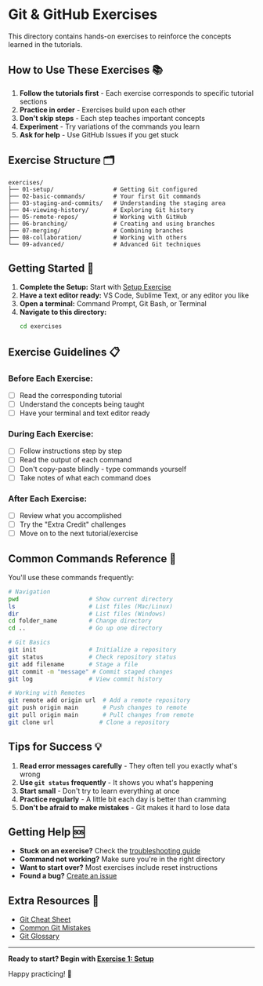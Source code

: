 # Git & GitHub Exercises

This directory contains hands-on exercises to reinforce the concepts learned in the tutorials.

## How to Use These Exercises 📚

1. **Follow the tutorials first** - Each exercise corresponds to specific tutorial sections
2. **Practice in order** - Exercises build upon each other
3. **Don't skip steps** - Each step teaches important concepts
4. **Experiment** - Try variations of the commands you learn
5. **Ask for help** - Use GitHub Issues if you get stuck

## Exercise Structure 🗂️

```
exercises/
├── 01-setup/                 # Getting Git configured
├── 02-basic-commands/        # Your first Git commands
├── 03-staging-and-commits/   # Understanding the staging area
├── 04-viewing-history/       # Exploring Git history
├── 05-remote-repos/          # Working with GitHub
├── 06-branching/             # Creating and using branches
├── 07-merging/               # Combining branches
├── 08-collaboration/         # Working with others
└── 09-advanced/              # Advanced Git techniques
```

## Getting Started 🚀

1. **Complete the Setup:** Start with [Setup Exercise](01-setup/)
2. **Have a text editor ready:** VS Code, Sublime Text, or any editor you like
3. **Open a terminal:** Command Prompt, Git Bash, or Terminal
4. **Navigate to this directory:**
   ```bash
   cd exercises
   ```

## Exercise Guidelines 📋

### Before Each Exercise:
- [ ] Read the corresponding tutorial
- [ ] Understand the concepts being taught
- [ ] Have your terminal and text editor ready

### During Each Exercise:
- [ ] Follow instructions step by step
- [ ] Read the output of each command
- [ ] Don't copy-paste blindly - type commands yourself
- [ ] Take notes of what each command does

### After Each Exercise:
- [ ] Review what you accomplished
- [ ] Try the "Extra Credit" challenges
- [ ] Move on to the next tutorial/exercise

## Common Commands Reference 🔧

You'll use these commands frequently:

```bash
# Navigation
pwd                    # Show current directory
ls                     # List files (Mac/Linux)
dir                    # List files (Windows)
cd folder_name         # Change directory
cd ..                  # Go up one directory

# Git Basics
git init               # Initialize a repository
git status             # Check repository status
git add filename       # Stage a file
git commit -m "message" # Commit staged changes
git log                # View commit history

# Working with Remotes
git remote add origin url  # Add a remote repository
git push origin main       # Push changes to remote
git pull origin main       # Pull changes from remote
git clone url             # Clone a repository
```

## Tips for Success 💡

1. **Read error messages carefully** - They often tell you exactly what's wrong
2. **Use `git status` frequently** - It shows you what's happening
3. **Start small** - Don't try to learn everything at once
4. **Practice regularly** - A little bit each day is better than cramming
5. **Don't be afraid to make mistakes** - Git makes it hard to lose data

## Getting Help 🆘

- **Stuck on an exercise?** Check the [troubleshooting guide](../troubleshooting/)
- **Command not working?** Make sure you're in the right directory
- **Want to start over?** Most exercises include reset instructions
- **Found a bug?** [Create an issue](https://github.com/NovaVolunteer/github_ds1001/issues)

## Extra Resources 📖

- [Git Cheat Sheet](../resources/git-cheat-sheet.md)
- [Common Git Mistakes](../troubleshooting/common-mistakes.md)
- [Git Glossary](../resources/glossary.md)

---

**Ready to start? Begin with [Exercise 1: Setup](01-setup/)**

Happy practicing! 🎉
